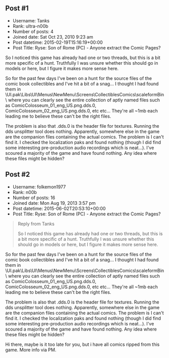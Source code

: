 ## Post #1
- Username: Tanks
- Rank: ultra-n00b
- Number of posts: 4
- Joined date: Sat Oct 23, 2010 9:23 am
- Post datetime: 2015-02-19T15:16:19+00:00
- Post Title: Ryse: Son of Rome (PC) - Anyone extract the Comic Pages?

So I noticed this game has already had one or two threads, but this is a bit more specific of a hunt. Truthfully I was unsure whether this should go in models or here, but I figure it makes more sense here.

So for the past few days I've been on a hunt for the source files of the comic book collectibles and I've hit a bit of a snag... I thought I had found them in \UI.pak\Libs\UI\Menus\NewMenu\Screens\CollectiblesComics\scaleformBin\ where you can clearly see the entire collection of aptly named files such as ComicColosseum_01_eng_US.png.dds.0, ComicColosseum_02_eng_US.png.dds.0, etc etc... They're all ~1mb each leading me to believe these can't be the right files.

The problem is also that .dds.0 is the header file for textures. Running the dds unsplitter tool does nothing. Apparently, somewhere else in the game are the companion files containing the actual comics. The problem is I can't find it. I checked the localization paks and found nothing (though I did find some interesting pre-production audio recordings which is neat...). I've scoured a majority of the game and have found nothing. Any idea where these files might be hidden?
## Post #2
- Username: folkemon1977
- Rank: n00b
- Number of posts: 16
- Joined date: Mon Aug 19, 2013 3:57 pm
- Post datetime: 2015-06-02T20:53:10+00:00
- Post Title: Ryse: Son of Rome (PC) - Anyone extract the Comic Pages?

> Reply from Tanks
>
> So I noticed this game has already had one or two threads, but this is a bit more specific of a hunt. Truthfully I was unsure whether this should go in models or here, but I figure it makes more sense here.

So for the past few days I've been on a hunt for the source files of the comic book collectibles and I've hit a bit of a snag... I thought I had found them in \UI.pak\Libs\UI\Menus\NewMenu\Screens\CollectiblesComics\scaleformBin\ where you can clearly see the entire collection of aptly named files such as ComicColosseum_01_eng_US.png.dds.0, ComicColosseum_02_eng_US.png.dds.0, etc etc... They're all ~1mb each leading me to believe these can't be the right files.

The problem is also that .dds.0 is the header file for textures. Running the dds unsplitter tool does nothing. Apparently, somewhere else in the game are the companion files containing the actual comics. The problem is I can't find it. I checked the localization paks and found nothing (though I did find some interesting pre-production audio recordings which is neat...). I've scoured a majority of the game and have found nothing. Any idea where these files might be hidden?

Hi there,
maybe is it too late for you, but i have all comics ripped from this game.
More info via PM.
